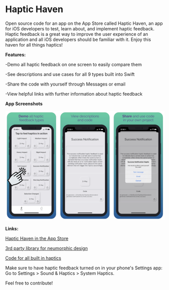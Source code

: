 # Haptic Haven
Open source code for an app on the App Store called Haptic Haven, an app for iOS developers to test, learn about, and implement haptic feedback. Haptic feedback is a great way to improve the user experience of an application and all iOS developers should be familiar with it. Enjoy this haven for all things haptics!

**Features:**

-Demo all haptic feedback on one screen to easily compare them

-See descriptions and use cases for all 9 types built into Swift

-Share the code with yourself through Messages or email

-View helpful links with further information about haptic feedback 

**App Screenshots**

<img src="Screenshots/Screenshots.png">

**Links:**

[Haptic Haven in the App Store](https://apps.apple.com/us/app/id1523772947)

[3rd party library for neumorphic design](https://github.com/hirokimu/EMTNeumorphicView)

[Code for all built in haptics](https://github.com/davejacobsen/Built-in-haptic-feedback-code)

Make sure to have haptic feedback turned on in your phone's Settings app: Go to Settings > Sound & Haptics > System Haptics.

Feel free to contribute! 

